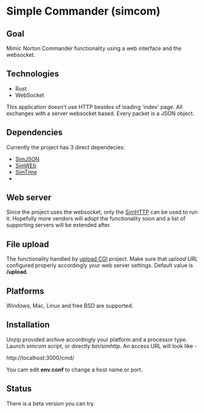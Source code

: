 # Simple Commander (simcom)

## Goal
Mimic Norton Commander functionality using a  web interface and the websocket.

## Technologies
- Rust
- WebSocket

This application doesn't use HTTP besides of loading 'index' page. All exchanges with a server
websocket based. Every packet is a JSON object.

## Dependencies
Currently the project has 3 direct dependecies:

- [SimJSON](https://github.com/vernisaz/simjson)
- [SimWEb](https://github.com/vernisaz/simweb)
- [SimTime](https://github.com/vernisaz/simtime)
-

## Web server
Since the project uses the websocket, only the [SimHTTP](https://github.com/vernisaz/simhttp) can be used to run it.
Hopefully more vendors will adopt the functionality soon and a list of supporting servers will be extended after.

## File upload
The functionality handled by [upload CGI](https://github.com/vernisaz/simupload) project. Make sure that *upload URL*
configured properly accordingly your web server settings. Default value is **/upload**.

## Platforms
Windows, Mac, Linux and free BSD are supported.

## Installation
Unzip provided archive accordingly your platform and a processor type. Launch *simcom* script, or directly *bin/simhttp*. An access URL will look like -

http://localhost:3000/cmd/

You cam edit **env.conf** to change a host name or port.

## Status
There is a beta version you can try.
